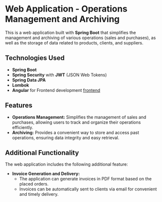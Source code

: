 
# Web Application - Operations Management and Archiving

This is a web application built with **Spring Boot** that simplifies the management and archiving of various operations (sales and purchases), as well as the storage of data related to products, clients, and suppliers.

## Technologies Used

-   **Spring Boot**
-   **Spring Security** with **JWT** (JSON Web Tokens)
-   **Spring Data JPA**
-   **Lombok**
-   **Angular** for Frontend development [frontend](https://github.com/ahdadou/stock-management-system-front)

## Features

-   **Operations Management:** Simplifies the management of sales and purchases, allowing users to track and organize their operations efficiently.
-   **Archiving:** Provides a convenient way to store and access past operations, ensuring data integrity and easy retrieval.

## Additional Functionality

The web application includes the following additional feature:

-   **Invoice Generation and Delivery:**
    -   The application can generate invoices in PDF format based on the placed orders.
    -   Invoices can be automatically sent to clients via email for convenient and timely delivery.
